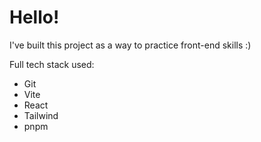 # Hello!

I've built this project as a way to practice front-end skills :)

Full tech stack used:

- Git
- Vite
- React
- Tailwind
- pnpm
